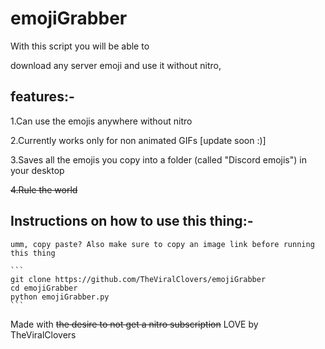 # emojiGrabber
With this script you will be able to

download any server emoji and use it without nitro,

## features:-

  1.Can use the emojis anywhere without nitro
  
  2.Currently works only for non animated GIFs [update soon :)]
  
  3.Saves all the emojis you copy into a folder (called "Discord emojis") in your desktop
  
  ~~4.Rule the world~~
  
  
  ## Instructions on how to use this thing:-
    umm, copy paste? Also make sure to copy an image link before running this thing
    
    ```
    git clone https://github.com/TheViralClovers/emojiGrabber
    cd emojiGrabber
    python emojiGrabber.py
    ```
  Made with ~~the desire to not get a nitro subscription~~ LOVE by TheViralClovers
